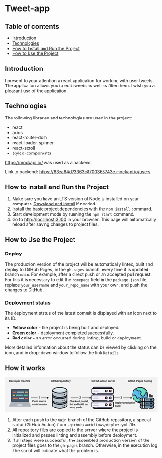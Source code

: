 # Tweet-app

## Table of contents

- [Introduction](#Introduction)
- [Technologies](#Technologies)
- [How to Install and Run the Project](#How-to-Install-and-Run-the-Project)
- [How to Use the Project](#How-to-Use-the-Project)

## Introduction

I present to your attention a react application for working with user tweets.
The application allows you to edit tweets as well as filter them. I wish you a
pleasant use of the application.

## Technologies

The following libraries and technologies are used in the project:

- react
- axios
- react-router-dom
- react-loader-spinner
- react-scroll
- styled-components

https://mockapi.io/ was used as a backend

Link to backend: https://63ea64d73363c8700368743e.mockapi.io/users

## How to Install and Run the Project

1. Make sure you have an LTS version of Node.js installed on your computer.
   [Download and install](https://nodejs.org/en/) if needed.
2. Install the basic project dependencies with the `npm install` command.
3. Start development mode by running the `npm start` command.
4. Go to [http://localhost:3000](http://localhost:3000) in your browser. This
   page will automatically reload after saving changes to project files.

## How to Use the Project

### Deploy

The production version of the project will be automatically linted, built and
deploy to GitHub Pages, in the `gh-pages` branch, every time it is updated
branch `main`. For example, after a direct push or an accepted pull request. For
this it is necessary to edit the `homepage` field in the `package.json` file,
replace `your_username` and `your_repo_name` with your own, and push the changes
to GitHub.

### Deployment status

The deployment status of the latest commit is displayed with an icon next to its
ID.

- **Yellow color** - the project is being built and deployed.
- **Green color** - deployment completed successfully.
- **Red color** - an error occurred during linting, build or deployment.

More detailed information about the status can be viewed by clicking on the
icon, and in drop-down window to follow the link `Details`.

## How it works

![How it works](./assets/how-it-works.png)

1. After each push to the `main` branch of the GitHub repository, a special
   script (GitHub Action) from `.github/workflows/deploy.yml` file.
2. All repository files are copied to the server where the project is
   initialized and passes linting and assembly before deployment.
3. If all steps were successful, the assembled production version of the project
   files goes to the `gh-pages` branch. Otherwise, in the execution log The
   script will indicate what the problem is.
